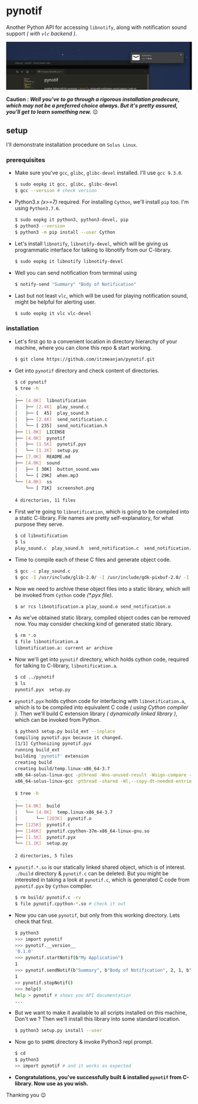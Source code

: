 # pynotif

Another Python API for accessing `libnotify`, along with notification sound support _( with `vlc` backend )_.

![notification](ss/screenshot.png)

**Caution : _Well you've to go through a rigorous installation prodecure, which may not be a preferred choice always. But it's pretty assured, you'll get to learn something new._** :wink:

## setup

I'll demonstrate installation procedure on `Solus Linux`.

### prerequisites

- Make sure you've `gcc`, `glibc`, `glibc-devel` installed. I'll use `gcc 9.3.0`.
    ```bash
    $ sudo eopkg it gcc, glibc, glibc-devel
    $ gcc --version # check version
    ```
- Python3.x _(x>=7)_ required. For installing `Cython`, we'll install `pip` too. I'm using `Python3.7.6`.
    ```bash
    $ sudo eopkg it python3, python3-devel, pip
    $ python3 --version
    $ python3 -m pip install --user Cython
    ```
- Let's install `libnotify`, `libnotify-devel`, which will be giving us programmatic interface for talking to libnotify from our C-library.
    ```bash
    $ sudo eopkg it libnotify libnotify-devel
    ```
- Well you can send notification from terminal using
    ```bash
    $ notify-send "Summary" "Body of Notification"
    ```
- Last but not least `vlc`, which will be used for playing notification sound, might be helpful for alerting user.
    ```bash
    $ sudo eopkg it vlc vlc-devel
    ```

### installation

- Let's first go to a convenient location in directory hierarchy of your machine, where you can clone this repo & start working.
    ```bash
    $ git clone https://github.com/itzmeanjan/pynotif.git
    ```
- Get into `pynotif` directory and check content of directories.
    ```bash
    $ cd pynotif
    $ tree -h
    .
    ├── [4.0K]  libnotification
    │   ├── [2.4K]  play_sound.c
    │   ├── [  45]  play_sound.h
    │   ├── [2.4K]  send_notification.c
    │   └── [ 235]  send_notification.h
    ├── [1.0K]  LICENSE
    ├── [4.0K]  pynotif
    │   ├── [1.5K]  pynotif.pyx
    │   └── [1.1K]  setup.py
    ├── [7.0K]  README.md
    ├── [4.0K]  sound
    │   ├── [ 30K]  button_sound.wav
    │   └── [ 29K]  when.mp3
    └── [4.0K]  ss
        └── [ 71K]  screenshot.png

    4 directories, 11 files
    ```

- First we're going to `libnotification`, which is going to be compiled into a static C-library. File names are pretty self-explanatory, for what purpose they serve.

    ```bash
    $ cd libnotification
    $ ls
    play_sound.c  play_sound.h  send_notification.c  send_notification.h
    ```
- Time to compile each of these C files and generate object code.
    ```bash
    $ gcc -c play_sound.c
    $ gcc -I /usr/include/glib-2.0/ -I /usr/include/gdk-pixbuf-2.0/ -I /usr/lib64/glib-2.0/include/ -c send_notification.c
    ```

- Now we need to archive these object files into a static library, which will be invoked from `Cython` code _(*.pyx file)_.
    ```bash
    $ ar rcs libnotification.a play_sound.o send_notification.o
    ```

- As we've obtained static library, compiled object codes can be removed now. You may consider checking kind of generated static library.
    ```bash
    $ rm *.o
    $ file libnotification.a
    libnotification.a: current ar archive
    ```

- Now we'll get into `pynotif` directory, which holds cython code, required for talking to C-library, `libnotification.a`.
    ```bash
    $ cd ../pynotif
    $ ls
    pynotif.pyx  setup.py
    ```

- `pynotif.pyx` holds cython code for interfacing with `libnotification.a`, which is to be compiled into equivalent C code _( using Cython compiler )_. Then we'll build C extension library _( dynamically linked library )_, which can be invoked from Python.
    ```bash
    $ python3 setup.py build_ext --inplace
    Compiling pynotif.pyx because it changed.
    [1/1] Cythonizing pynotif.pyx
    running build_ext
    building 'pynotif' extension
    creating build
    creating build/temp.linux-x86_64-3.7
    x86_64-solus-linux-gcc -pthread -Wno-unused-result -Wsign-compare -DNDEBUG -g -fwrapv -O3 -Wall -mtune=generic -march=x86-64 -g2 -pipe -fPIC -Wformat -Wformat-security -D_FORTIFY_SOURCE=2 -fstack-protector-strong --param ssp-buffer-size=32 -fasynchronous-unwind-tables -ftree-vectorize -feliminate-unused-debug-types -Wall -Wno-error -Wp,-D_REENTRANT -fno-semantic-interposition -O3 -falign-functions=32 -I/usr/include -mtune=generic -march=x86-64 -g2 -pipe -fPIC -Wformat -Wformat-security -D_FORTIFY_SOURCE=2 -fstack-protector-strong --param ssp-buffer-size=32 -fasynchronous-unwind-tables -ftree-vectorize -feliminate-unused-debug-types -Wall -Wno-error -Wp,-D_REENTRANT -fno-semantic-interposition -O3 -falign-functions=32 -fPIC -I/usr/include/glib-2.0/ -I/usr/include/gdk-pixbuf-2.0/ -I/usr/lib64/glib-2.0/include/ -I../libnotification/ -I/usr/include/python3.7m -c pynotif.c -o build/temp.linux-x86_64-3.7/pynotif.o
    x86_64-solus-linux-gcc -pthread -shared -Wl,--copy-dt-needed-entries -Wl,-O1 -Wl,-z,relro -Wl,-z,now -Wl,-z,max-page-size=0x1000 -Wl,-Bsymbolic-functions -Wl,--sort-common -Wl,--copy-dt-needed-entries -Wl,-O1 -Wl,-z,relro -Wl,-z,now -Wl,-z,max-page-size=0x1000 -Wl,-Bsymbolic-functions -Wl,--sort-common build/temp.linux-x86_64-3.7/pynotif.o -L/usr/lib64/ -L../libnotification/ -L/usr/lib64 -lvlc -lnotify -lnotification -lpython3.7m -o /home/anjan/Documents/my_programs/still_working/open/pynotif/pynotif/pynotif.cpython-37m-x86_64-linux-gnu.so

    $ tree -h
    .
    ├── [4.0K]  build
    │   └── [4.0K]  temp.linux-x86_64-3.7
    │       └── [203K]  pynotif.o
    ├── [125K]  pynotif.c
    ├── [146K]  pynotif.cpython-37m-x86_64-linux-gnu.so
    ├── [1.5K]  pynotif.pyx
    └── [1.1K]  setup.py

    2 directories, 5 files
    ```

- `pynotif.*.so` is our statically linked shared object, which is of interest. `./build` directory & `pynotif.c` can be deleted. But you might be interested in taking a look at `pynotif.c`, which is generated C code from `pynotif.pyx` by `Cython` compiler.
    ```bash
    $ rm build/ pynotif.c -rv
    $ file pynotif.cpython-*.so # check it out
    ```
- Now you can use `pynotif`, but only from this working directory. Lets check that first.
    ```bash
    $ python3
    >>> import pynotif
    >>> pynotif.__version__
    '0.1.0'
    >>> pynotif.startNotif(b"My Application")
    1
    >>> pynotif.sendNotif(b"Summary", b"Body of Notification", 2, 1, b"/path/to/icon/file", b"/path/to/notification/sound/file")
    1
    >> pynotif.stopNotif()
    >>> help()
    help > pynotif # shows you API documentation
    ...
    ```

- But we want to make it available to all scripts installed on this machine, Don't we ? Then we'll install this library into some standard location.
    ```bash
    $ python3 setup.py install --user
    ```

- Now go to `$HOME` directory & invoke Python3 repl prompt.
    ```bash
    $ cd
    $ python3
    >> import pynotif # and it works as expected
    ```

- **Congratulations, you've successfully built & installed `pynotif` from C-library. Now use as you wish.**


Thanking you :wink:
